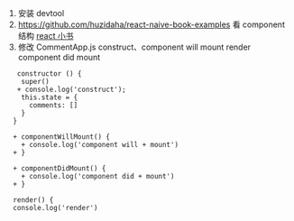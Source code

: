 1.  安装 devtool 
2. https://github.com/huzidaha/react-naive-book-examples   看 component结构
[react 小书](http://huziketang.mangojuice.top/books/react/lesson18)
3. 修改 CommentApp.js
  construct、component will mount render  component did mount
  ```
     constructor () {
      super()
     + console.log('construct');
      this.state = {
        comments: []
      }
    }

    + componentWillMount() {
      + console.log('component will + mount')
    + }

    + componentDidMount() {
      + console.log('component did + mount')
    + }

    render() {
    console.log('render')
  ```

